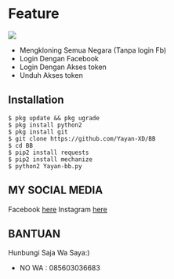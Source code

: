 # Feature

<img src="https://github.com/Yayan-XD/BB/blob/master/Screenshot_20200805_161506-picsay.png" />

* Mengkloning Semua Negara (Tanpa login Fb)
* Login Dengan Facebook
* Login Dengan Akses token
* Unduh Akses token

## Installation
```
$ pkg update && pkg ugrade
$ pkg install python2
$ pkg install git
$ git clone https://github.com/Yayan-XD/BB
$ cd BB
$ pip2 install requests
$ pip2 install mechanize
$ python2 Yayan-bb.py
```

## MY SOCIAL MEDIA
Facebook [here](https://www.facebook.com/YAYAN.XING.ZUCKERBERG.SR) 
Instagram [here](https://Instagram.com/yayanxd_)



## BANTUAN
Hunbungi Saja Wa Saya:)

<ul><li>NO WA : 085603036683</ul></li>
